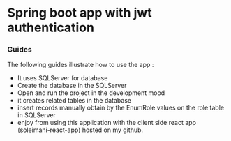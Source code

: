 # Spring boot app with jwt authentication

### Guides

The following guides illustrate how to use the app :

* It uses SQLServer for database
* Create the database in the SQLServer
* Open and run the project in the development mood
* it creates related tables in the database
* insert records manually obtain by the EnumRole values on the role table in SQLServer
* enjoy from using this application with the client side react app (soleimani-react-app) hosted on my github.
